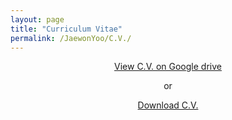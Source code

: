 ```yaml
---
layout: page
title: "Curriculum Vitae"
permalink: /JaewonYoo/C.V./
---
```


<p align="center">
<a href="https://bit.ly/2TzZklB" target="_blank"> View C.V. on Google drive</a>
</p>

<p align="center">
  or
</p>

<p align="center">
  <a href="https://bit.ly/2Bp2CkJ" target="_blank">Download C.V.</a>
</p>
